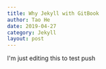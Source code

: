 ```yaml
---
title: Why Jekyll with GitBook
author: Tao He
date: 2019-04-27
category: Jekyll
layout: post
---
```


I'm just editing this to test push

[1]: https://pages.github.com
